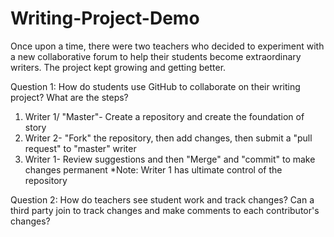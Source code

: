 # Writing-Project-Demo
Once upon a time, there were two teachers who decided to experiment with a new collaborative forum to help their students become extraordinary writers. The project kept growing and getting better.

Question 1: How do students use GitHub to collaborate on their writing project? What are the steps?
1. Writer 1/ "Master"- Create a repository and create the foundation of story
2. Writer 2- "Fork" the repository, then add changes, then submit a "pull request" to "master" writer
3. Writer 1- Review suggestions and then "Merge" and "commit" to make changes permanent 
*Note: Writer 1 has ultimate control of the repository 

Question 2: How do teachers see student work and track changes? Can a third party join to track changes and make comments to each contributor's changes?
